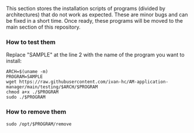 This section stores the installation scripts of programs (divided by architectures) that do not work as expected.
These are minor bugs and can be fixed in a short time.
Once ready, these programs will be moved to the main section of this repository.

### How to test them
Replace "SAMPLE" at the line 2 with the name of the program you want to install:
	
    ARCH=$(uname -m)
    PROGRAM=SAMPLE
    wget https://raw.githubusercontent.com/ivan-hc/AM-application-manager/main/testing/$ARCH/$PROGRAM
    chmod a+x ./$PROGRAM
    sudo ./$PROGRAM
    
### How to remove them

    sudo /opt/$PROGRAM/remove
